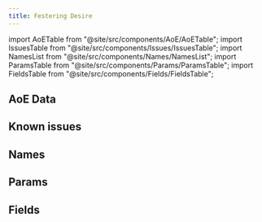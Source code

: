 ```yaml
---
title: Festering Desire
---
```


import AoETable from "@site/src/components/AoE/AoETable";
import IssuesTable from "@site/src/components/Issues/IssuesTable";
import NamesList from "@site/src/components/Names/NamesList";
import ParamsTable from "@site/src/components/Params/ParamsTable";
import FieldsTable from "@site/src/components/Fields/FieldsTable";

## AoE Data

<AoETable item_key="festeringdesire" data_src="weapon" />

## Known issues

<IssuesTable item_key="festeringdesire" data_src="weapon" />

## Names

<NamesList item_key="festeringdesire" data_src="weapon" />

## Params

<ParamsTable item_key="festeringdesire" data_src="weapon" />

## Fields

<FieldsTable item_key="festeringdesire" data_src="weapon" />

